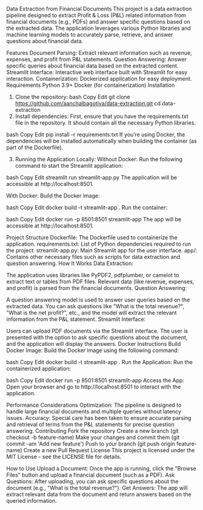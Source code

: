 Data Extraction from Financial Documents
This project is a data extraction pipeline designed to extract Profit & Loss (P&L) related information from financial documents (e.g., PDFs) and answer specific questions based on the extracted data. The application leverages various Python libraries and machine learning models to accurately parse, retrieve, and answer questions about financial data.

Features
Document Parsing: Extract relevant information such as revenue, expenses, and profit from P&L statements.
Question Answering: Answer specific queries about financial data based on the extracted content.
Streamlit Interface: Interactive web interface built with Streamlit for easy interaction.
Containerization: Dockerized application for easy deployment.
Requirements
Python 3.9+
Docker (for containerization)
Installation
1. Clone the repository:
bash
Copy
Edit
git clone https://github.com/aanchalbagotiya/data-extraction.git
cd data-extraction
2. Install dependencies:
First, ensure that you have the requirements.txt file in the repository. It should contain all the necessary Python libraries.

bash
Copy
Edit
pip install -r requirements.txt
If you’re using Docker, the dependencies will be installed automatically when building the container (as part of the Dockerfile).

3. Running the Application Locally:
Without Docker:
Run the following command to start the Streamlit application:

bash
Copy
Edit
streamlit run streamlit-app.py
The application will be accessible at http://localhost:8501.

With Docker:
Build the Docker image:

bash
Copy
Edit
docker build -t streamlit-app .
Run the container:

bash
Copy
Edit
docker run -p 8501:8501 streamlit-app
The app will be accessible at http://localhost:8501.

Project Structure
Dockerfile: The Dockerfile used to containerize the application.
requirements.txt: List of Python dependencies required to run the project.
streamlit-app.py: Main Streamlit app for the user interface.
app/: Contains other necessary files such as scripts for data extraction and question answering.
How It Works
Data Extraction:

The application uses libraries like PyPDF2, pdfplumber, or camelot to extract text or tables from PDF files.
Relevant data (like revenue, expenses, and profit) is parsed from the financial documents.
Question Answering:

A question answering model is used to answer user queries based on the extracted data.
You can ask questions like "What is the total revenue?", "What is the net profit?", etc., and the model will extract the relevant information from the P&L statement.
Streamlit Interface:

Users can upload PDF documents via the Streamlit interface.
The user is presented with the option to ask specific questions about the document, and the application will display the answers.
Docker Instructions
Build Docker Image: Build the Docker image using the following command:

bash
Copy
Edit
docker build -t streamlit-app .
Run the Application: Run the containerized application:

bash
Copy
Edit
docker run -p 8501:8501 streamlit-app
Access the App: Open your browser and go to http://localhost:8501 to interact with the application.

Performance Considerations
Optimization: The pipeline is designed to handle large financial documents and multiple queries without latency issues.
Accuracy: Special care has been taken to ensure accurate parsing and retrieval of terms from the P&L statements for precise question answering.
Contributing
Fork the repository
Create a new branch (git checkout -b feature-name)
Make your changes and commit them (git commit -am 'Add new feature')
Push to your branch (git push origin feature-name)
Create a new Pull Request
License
This project is licensed under the MIT License - see the LICENSE file for details.

How to Use
Upload a Document: Once the app is running, click the "Browse Files" button and upload a financial document (such as a PDF).
Ask Questions: After uploading, you can ask specific questions about the document (e.g., "What is the total revenue?").
Get Answers: The app will extract relevant data from the document and return answers based on the queried information.
